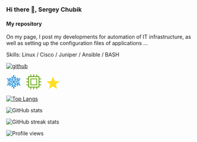 ### Hi there 👋, Sergey Chubik
#### My repository
On my page, I post my developments for automation of IT infrastructure, as well as setting up the configuration files of applications ...

Skills: Linux / Cisco / Juniper / Ansible / BASH 

[<img src='https://cdn.jsdelivr.net/npm/simple-icons@3.0.1/icons/github.svg' alt='github' height='40'>](https://github.com/sergey-chubik)

<a href='https://archiveprogram.github.com/'><img src='https://raw.githubusercontent.com/acervenky/animated-github-badges/master/assets/acbadge.gif' width='40' height='40'></a> <a href='https://docs.github.com/en/developers'><img src='https://raw.githubusercontent.com/acervenky/animated-github-badges/master/assets/devbadge.gif' width='40' height='40'></a> <a href='https://stars.github.com/'><img src='https://raw.githubusercontent.com/acervenky/animated-github-badges/master/assets/starbadge.gif' width='35' height='35'></a> 

[![Top Langs](https://github-readme-stats.vercel.app/api/top-langs/?username=sergey-chubik)](https://github.com/anuraghazra/github-readme-stats)

![GitHub stats](https://github-readme-stats.vercel.app/api?username=sergey-chubik&show_icons=true)  

![GitHub streak stats](https://github-readme-streak-stats.herokuapp.com/?user=sergey-chubik)  

![Profile views](https://gpvc.arturio.dev/sergey-chubik)  
